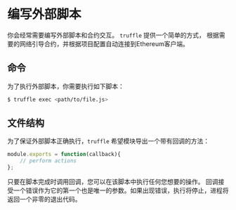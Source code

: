 编写外部脚本
===========

你会经常需要编写外部脚本和合约交互。 ```truffle``` 提供一个简单的方式，
根据需要的网络引导合约，并根据项目配置自动连接到Ethereum客户端。

## 命令

为了执行外部脚本，你需要执行如下脚本：

```bash
$ truffle exec <path/to/file.js>
```

## 文件结构

为了保证外部脚本正确执行，```truffle``` 希望模块导出一个带有回调的方法：

```javascript
module.exports = function(callback){
	// perform actions
};
```

只要在脚本完成时调用回调，您可以在该脚本中执行任何您想要的操作。
回调接受一个错误作为它的第一个也是唯一的参数。如果出现错误，执行将停止，进程将返回一个非零的退出代码。

